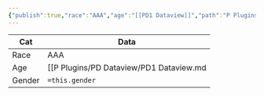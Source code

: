 ```yaml
---
{"publish":true,"race":"AAA","age":"[[PD1 Dataview]]","path":"P Plugins/PD Dataview/PD6 Inline in tables.md","permalink":"/p-plugins/pd-dataview/pd-6-inline-in-tables/","PassFrontmatter":true}
---
```



| Cat    | Data           |
| ------ | -------------- |
| Race   | AAA   |
| Age    | [[P Plugins/PD Dataview/PD1 Dataview.md|PD1 Dataview]]    |
| Gender | `=this.gender` |
